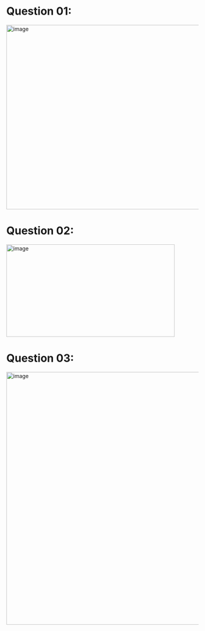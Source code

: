 # Question 01:
<img width="518" height="483" alt="image" src="https://github.com/user-attachments/assets/9379f1bb-2aa9-4b0c-adb6-96d64289e0c3" />

# Question 02:
<img width="441" height="242" alt="image" src="https://github.com/user-attachments/assets/927fd90d-e30b-43b7-9dd5-c1abb4cdf17a" />

# Question 03:
<img width="671" height="662" alt="image" src="https://github.com/user-attachments/assets/5592778c-1dda-42da-92bb-a99c157e3d15" />

